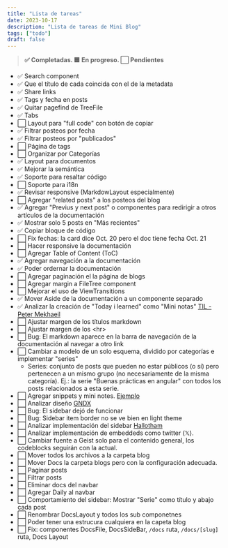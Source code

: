 ```yaml
---
title: "Lista de tareas"
date: 2023-10-17
description: "Lista de tareas de Mini Blog"
tags: ["todo"]
draft: false
---
```


> **✅ Completadas. 🟦 En progreso. ⬜ Pendientes**

- ✅ Search component
- ✅ Que el título de cada coincida con el de la metadata
- ✅ Share links
- ✅ Tags y fecha en posts
- ✅ Quitar pagefind de TreeFile
- ✅ Tabs
- ⬜ Layout para "full code" con botón de copiar
- ✅ Filtrar posteos por fecha
- ✅ Filtrar posteos por "publicados"
- ⬜ Página de tags
- ⬜ Organizar por Categorías
- ✅ Layout para documentos
- ✅ Mejorar la semántica
- ✅ Soporte para resaltar código
- ⬜ Soporte para i18n
- ✅ Revisar responsive (MarkdowLayout especialmente)
- ⬜ Agregar "related posts" a los posteos del blog
- ✅ Agregar "Previus y next post" o componentes para redirigir a otros artículos de la documentación
- ✅ Mostrar solo 5 posts en "Más recientes"
- ✅ Copiar bloque de código
- ⬜ Fix fechas: la card dice Oct. 20 pero el doc tiene fecha Oct. 21
- ⬜ Hacer responsive la documentación
- ⬜ Agregar Table of Content (ToC)
- ✅ Agregar navegación a la documentación
- ✅ Poder ordernar la documentación
- ⬜ Agregar paginación el la página de blogs
- ⬜ Agregar margin a FileTree component
- ⬜ Mejorar el uso de ViewTransitions
- ✅ Mover Aside de la documentación a un componente separado
- ✅ Analizar la creación de "Today i learned" como "Mini notas" [TIL - Peter Mekhaeil](https://petermekhaeil.com/today-i-learned/)
- ⬜ Ajustar margen de los títulos markdown
- ⬜ Ajustar margen de los \<hr\>
- ⬜ Bug: El markdown aparece en la barra de navegación de la documentación al navegar a otro link
- ⬜ Cambiar a modelo de un solo esquema, dividido por categorías e implementar "series"
  - Series: conjunto de posts que pueden no estar públicos (o sí) pero pertenecen a un mismo grupo (no necesariamente de la misma categoría). Ej.: la serie "Buenas prácticas en angular" con todos los posts relacionados a esta serie.
- ⬜ Agregar snippets y mini notes. [Ejemplo](https://onebite.dev/series)
- ⬜ Analizar diseño [GNDX](https://ev0.gndx.io/)
- ⬜ Bug: El sidebar dejó de funcionar
- ⬜ Bug: Sidebar item border no se ve bien en light theme
- ⬜ Analizar implementación del sidebar [Hallotham](https://github.com/hellotham/hello-astro/blob/main/src/components/leftsidebar.astro)
- ⬜ Analizar implementación de embeddeds como twitter (𝕏).
- ⬜ Cambiar fuente a Geist solo para el contenido general, los codeblocks seguirán con la actual.
- ⬜ Mover todos los archivos a la carpeta blog
- ⬜ Mover Docs la carpeta blogs pero con la configuración adecuada.
- ⬜ Paginar posts
- ⬜ Filtrar posts
- ⬜ Eliminar docs del navbar
- ⬜ Agregar Daily al navbar
- ⬜ Comportamiento del sidebar: Mostrar "Serie" como título y abajo cada post
- ⬜ Renombrar DocsLayout y todos los sub componetnes
- ⬜ Poder tener una estrucura cualquiera en la capeta blog
- ⬜ Fix: componentes DocsFile, DocsSideBar, `/docs` ruta, `/docs/[slug]` ruta, Docs Layout
